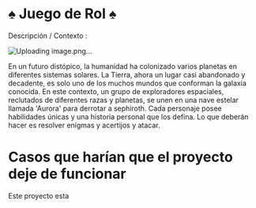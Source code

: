 # ♠️ Juego de Rol ♠️
Descripción / Contexto : 

![Uploading image.png…]()


En un futuro distópico, la humanidad ha colonizado varios planetas en diferentes sistemas solares. La Tierra, ahora un lugar casi abandonado y decadente, es solo uno de los muchos mundos que conforman la galaxia conocida. En este contexto, un grupo de exploradores espaciales, reclutados de diferentes razas y planetas, se unen en una nave estelar llamada 'Aurora' para derrotar a sephiroth. Cada personaje posee habilidades únicas y una historia personal que los defina. Lo que deberán hacer es resolver enígmas y acertijos y atacar. 

# Casos que harían que el proyecto deje de funcionar


Este proyecto esta 

